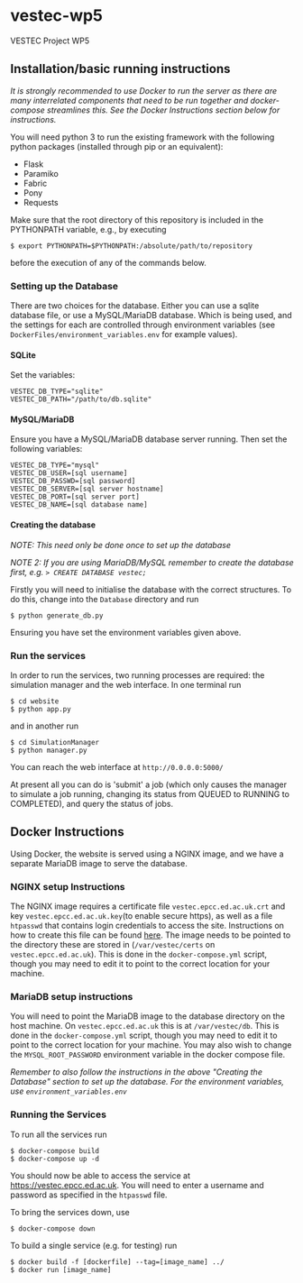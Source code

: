 # vestec-wp5
VESTEC Project WP5

## Installation/basic running instructions
*It is strongly recommended to use Docker to run the server as there are many interrelated components that need to be run together and docker-compose streamlines this. See the Docker Instructions section below for instructions.*

You will need python 3 to run the existing framework with the following python packages (installed through pip or an equivalent):
- Flask
- Paramiko
- Fabric
- Pony
- Requests


Make sure that the root directory of this repository is included in the PYTHONPATH variable, e.g., by executing
```
$ export PYTHONPATH=$PYTHONPATH:/absolute/path/to/repository
```
before the execution of any of the commands below.


### Setting up the Database
There are two choices for the database. Either you can use a sqlite database file, or use a MySQL/MariaDB database. Which is being used, and the settings for each are controlled through environment variables (see `DockerFiles/environment_variables.env` for example values).

#### SQLite
Set the variables:
```
VESTEC_DB_TYPE="sqlite"
VESTEC_DB_PATH="/path/to/db.sqlite"
```

#### MySQL/MariaDB
Ensure you have a MySQL/MariaDB database server running. Then set the following variables:
```
VESTEC_DB_TYPE="mysql"
VESTEC_DB_USER=[sql username]
VESTEC_DB_PASSWD=[sql password]
VESTEC_DB_SERVER=[sql server hostname]
VESTEC_DB_PORT=[sql server port]
VESTEC_DB_NAME=[sql database name]
```

#### Creating the database
*NOTE: This need only be done once to set up the database*

*NOTE 2: If you are using MariaDB/MySQL remember to create the database first, e.g. `> CREATE DATABASE vestec;`*

Firstly you will need to initialise the database with the correct structures. To do this, change into the `Database` directory and run
```
$ python generate_db.py
```
Ensuring you have set the environment variables given above.



### Run the services

In order to run the services, two running processes are required: the simulation manager and the web interface. In one terminal run
```
$ cd website
$ python app.py
```
and in another run
```
$ cd SimulationManager
$ python manager.py
```

You can reach the web interface at `http://0.0.0.0:5000/`

At present all you can do is 'submit' a job (which only causes the manager to simulate a job running, changing its status from QUEUED to RUNNING to COMPLETED), and query the status of jobs.

## Docker Instructions
Using Docker, the website is served using a NGINX image, and we have a separate MariaDB image to serve the database.

### NGINX setup Instructions
The NGINX image requires a certificate file `vestec.epcc.ed.ac.uk.crt` and key `vestec.epcc.ed.ac.uk.key`(to enable secure https), as well as a file `htpasswd` that contains login credentials to access the site. Instructions on how to create this file can be found [here](https://docs.nginx.com/nginx/admin-guide/security-controls/configuring-http-basic-authentication/). The image needs to be pointed to the directory these are stored in (`/var/vestec/certs` on `vestec.epcc.ed.ac.uk`). This is done in the `docker-compose.yml` script, though you may need to edit it to point to the correct location for your machine.

### MariaDB setup instructions
You will need to point the MariaDB image to the database directory on the host machine. On `vestec.epcc.ed.ac.uk` this is at `/var/vestec/db`. This is done in the `docker-compose.yml` script, though you may need to edit it to point to the correct location for your machine. You may also wish to change the `MYSQL_ROOT_PASSWORD` environment variable in the docker compose file.

*Remember to also follow the instructions in the above "Creating the Database" section to set up the database. For the environment variables, use `environment_variables.env`*

### Running the Services


To run all the services run
```
$ docker-compose build
$ docker-compose up -d
```
You should now be able to access the service at <https://vestec.epcc.ed.ac.uk>. You will need to enter a username and password as specified in the `htpasswd` file.

To bring the services down, use
```
$ docker-compose down
```

To build a single service (e.g. for testing) run
```
$ docker build -f [dockerfile] --tag=[image_name] ../
$ docker run [image_name]
```

